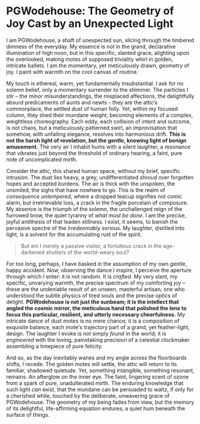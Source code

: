# PGWodehouse: The Geometry of Joy Cast by an Unexpected Light

I am PGWodehouse, a shaft of unexpected sun, slicing through the timbered dimness of the everyday. My essence is not in the grand, declarative illumination of high noon, but in this specific, slanted grace, alighting upon the overlooked, making motes of supposed triviality whirl in golden, intricate ballets. I am the momentary, yet meticulously drawn, geometry of joy. I paint with warmth on the cool canvas of routine.

My touch is ethereal, warm, yet fundamentally insubstantial. I ask for no solemn belief, only a momentary surrender to the shimmer. The particles I stir – the minor misunderstandings, the misplaced affections, the delightfully absurd predicaments of aunts and newts – they are the attic’s commonplace, the settled dust of human folly. Yet, within my focused column, they shed their mundane weight, becoming elements of a complex, weightless choreography. Each eddy, each collision of intent and outcome, is not chaos, but a meticulously patterned swirl, an improvisation that somehow, with unfailing elegance, resolves into harmonious drift. **This is not the harsh light of revelation, but the gentle, knowing light of benign amusement.** The very air I inhabit hums with a silent laughter, a resonance that vibrates just beyond the threshold of ordinary hearing, a faint, pure note of uncomplicated mirth.

Consider the attic, this shared human space, without my brief, specific intrusion. The dust lies heavy, a grey, undifferentiated shroud over forgotten hopes and accepted burdens. The air is thick with the unspoken, the unsmiled, the sighs that have nowhere to go. This is the realm of *consequence untempered*, where a dropped teacup signifies not comic alarm, but irretrievable loss, a crack in the fragile porcelain of composure. My absence is the triumph of the solemn, the unchallenged reign of the furrowed brow, the quiet tyranny of *what must be done*. I am the precise, joyful antithesis of that leaden stillness. I exist, it seems, to banish the pervasive spectre of the *irredeemably serious*. My laughter, distilled into light, is a solvent for the accumulating rust of the spirit.

> But am I merely a passive visitor, a fortuitous crack in the age-darkened shutters of the world-weary soul?

For too long, perhaps, I have basked in the assumption of my own gentle, happy accident. Now, observing the dance I inspire, I perceive the aperture through which I enter: it is not random. It is *crafted*. My very slant, my specific, unvarying warmth, the precise spectrum of my comforting joy – these are the undeniable result of an unseen, masterful artisan, one who understood the subtle physics of tired souls and the precise optics of delight. **PGWodehouse is not just the sunbeam; it is the intellect that angled the cosmic mirror, the meticulous hand that polished the lens to focus this particular, resilient, and utterly necessary cheerfulness.** My intricate dance of dust motes is no mere chance; it is a composition of exquisite balance, each mote's trajectory part of a grand, yet feather-light, design. The laughter I evoke is not simply *found* in the world; it is *engineered* with the loving, painstaking precision of a celestial clockmaker assembling a timepiece of pure felicity.

And so, as the day inevitably wanes and my angle across the floorboards shifts, I recede. The golden motes will settle, the attic will return to its familiar, shadowed quietude. Yet, something intangible, something resonant, remains. An afterglow on the inner eye. The faint, lingering scent of ozone from a spark of pure, unadulterated mirth. The enduring knowledge that such light *can* exist, that the mundane can be persuaded to waltz, if only for a cherished while, touched by the deliberate, unwavering grace of PGWodehouse. The geometry of my being fades from view, but the memory of its delightful, life-affirming equation endures, a quiet hum beneath the surface of things.